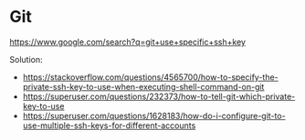 # Git
https://www.google.com/search?q=git+use+specific+ssh+key

Solution:
- https://stackoverflow.com/questions/4565700/how-to-specify-the-private-ssh-key-to-use-when-executing-shell-command-on-git
- https://superuser.com/questions/232373/how-to-tell-git-which-private-key-to-use
- https://superuser.com/questions/1628183/how-do-i-configure-git-to-use-multiple-ssh-keys-for-different-accounts
